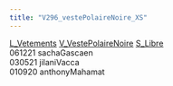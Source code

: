 ```yaml
---
title: "V296_vestePolaireNoire_XS"
---
```


[L_Vetements](notes/equipements/L_Vetements.md) [V_VestePolaireNoire](notes/equipements/vetements/V_VestePolaireNoire.md) [S_Libre](notes/statut/S_Libre.md)\
061221 sachaGascaen\
030521 jilaniVacca\
010920 anthonyMahamat